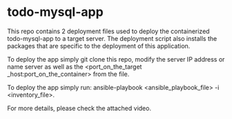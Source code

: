 # todo-mysql-app

This repo contains 2 deployment files used to deploy the containerized todo-mysql-app to a target server. The deployment script also installs the packages that are specific to the deployment of this application.

To deploy the app simply git clone this repo, modify the server IP address or name server as well as the <port_on_the_target _host:port_on_the_container> from the <inventory> file.

To deploy the app simply run:  ansible-playbook <ansible_playbook_file> -i <inventory_file>.

For more details, please check the attached video.
